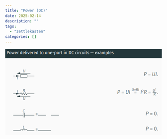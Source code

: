 ```yaml
---
title: "Power (DC)"
date: 2025-02-14
description: ""
tags: 
  - "zettlekasten"
categories: []
---
```


![Pasted image 20221127220449](../attachments/Pasted%20image%2020221127220449.png)
